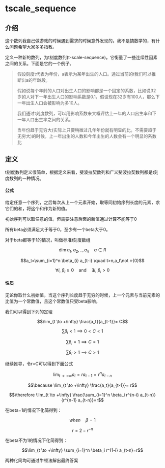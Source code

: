# tscale_sequence

## 介绍

这个数列我自己做游戏的时候遇到需求的时候意外发现的，我不是搞数学的，有什么问题希望大家多多指教。

定义一种新的数列，为t刻度数列(t-scale-sequence)。它衡量了一些连续性因素之间的关系。下面是它的一个例子。

> 假设刻度t代表为年份，a表示为某年出生的人口。通过当前的t我们可以推断出a的年龄段。
>
> 假如说每个年龄的人口对出生人口的影响都是一个固定的系数，比如说32岁的人对下一年出生人口的影响系数是0.1，假设现在32岁有100人，那么下一年出生人口会被影响为多10人。
>
> 我们通过t刻度数列，可以用影响系数来大概评估上一年的人口出生率和下一年人口出生率之间的关系。
>
> 当年份趋于无穷大(实际上只要稍微过几年年份就有明显的比，不需要趋于无穷大)的时候，上一年出生的人数和今年出生的人数会有一个明显的系数比

## 定义

t刻度数列定义很简单，根据定义来看，斐波拉契数列和广义斐波拉契数列都是t刻度数列的一种情况。

#### 公式

给定任意一个序列，之后每次从上一个元素开始，取等同初始序列长度的元素，求它们的和，将这个和作为新的值。

初始序列可以取任意的值。但需要注意后面的新值通过计算不能等于0

所有beta必须满足大于等于0，至少有一个beta大于0。

对于beta都等于1的情况，叫做标准t刻度数组

$$\dim a_1,a_2,..,a_n \quad a\in R$$

$$a_t=\sum_{i=1}^n \beta_{i} a_{t-i} \quad t>n,a_t\not ={0}$$

$$\forall i, \ \beta_i \geq 0 \quad \text{and} \quad \exists i, \ \beta_i > 0$$

#### 性质

无论你取什么初始值，当这个序列长度趋于无穷的时候，上一个元素与当前元素的比值为一个常数值，且这个常数值只受beta影响。

我们可以得到下列的定理

$$\lim_{t \to +\infty} \frac{a_t}{a_{t-1}}= C$$

$$\sum \beta_i < 1 \implies 0 < C < 1$$

$$\sum \beta_i = 1 \implies C = 1$$

$$\sum \beta_i > 1 \implies C > 1$$

继续推导，令r=C可以得到下面公式

$$\lim_{t \to +\infty} a_t=ra_{t-1} = r^{n} a_{t-n}  $$

$$\because \lim_{t \to +\infty} \frac{a_t}{a_{t-1}}= r$$

$$\therefore \lim_{t \to +\infty} \frac{\sum_{i=1}^n \beta_i r^{n-i} a_{t-n}}{r^{n-1} a_{t-n}}=r$$


在beta=1的情况下化简得到：

$$when \quad \beta =1$$

$$r=2-r^{-n}$$

在beta不为1的情况下化简得到：

$$\lim_{t \to +\infty} \sum_{i=1}^n \beta_i r^{1-i} a_{t-n}=r$$

两种化简均可通过牛顿法解出最终答案